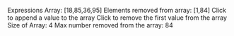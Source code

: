 Expressions
Array:
[18,85,36,95]
Elements removed from array:
[1,84]
Click to append a value to the array
Click to remove the first value from the array
Size of Array:
4
Max number removed from the array:
84